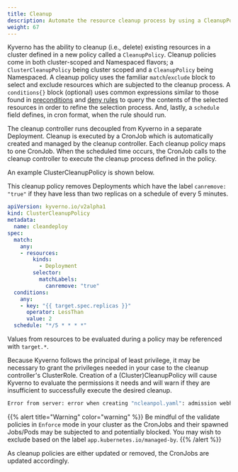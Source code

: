 ```yaml
---
title: Cleanup
description: Automate the resource cleanup process by using a CleanupPolicy. 
weight: 67
---
```


Kyverno has the ability to cleanup (i.e., delete) existing resources in a cluster defined in a new policy called a `CleanupPolicy`. Cleanup policies come in both cluster-scoped and Namespaced flavors; a `ClusterCleanupPolicy` being cluster scoped and a `CleanupPolicy` being Namespaced. A cleanup policy uses the familiar `match`/`exclude` block to select and exclude resources which are subjected to the cleanup process. A `conditions{}` block (optional) uses common expressions similar to those found in [preconditions](/docs/writing-policies/preconditions/) and [deny rules](/docs/writing-policies/validate/#deny-rules) to query the contents of the selected resources in order to refine the selection process. And, lastly, a `schedule` field defines, in cron format, when the rule should run.

The cleanup controller runs decoupled from Kyverno in a separate Deployment. Cleanup is executed by a CronJob which is automatically created and managed by the cleanup controller. Each cleanup policy maps to one CronJob. When the scheduled time occurs, the CronJob calls to the cleanup controller to execute the cleanup process defined in the policy.

An example ClusterCleanupPolicy is shown below.

This cleanup policy removes Deployments which have the label `canremove: "true"` if they have less than two replicas on a schedule of every 5 minutes.

```yaml
apiVersion: kyverno.io/v2alpha1
kind: ClusterCleanupPolicy
metadata:
  name: cleandeploy
spec:
  match:
    any:
    - resources:
        kinds:
          - Deployment
        selector:
          matchLabels:
            canremove: "true"
  conditions:
    any:
    - key: "{{ target.spec.replicas }}"
      operator: LessThan
      value: 2
  schedule: "*/5 * * * *"
```

Values from resources to be evaluated during a policy may be referenced with `target.*`.

Because Kyverno follows the principal of least privilege, it may be necessary to grant the privileges needed in your case to the cleanup controller's ClusterRole. Creation of a (Cluster)CleanupPolicy will cause Kyverno to evaluate the permissions it needs and will warn if they are insufficient to successfully execute the desired cleanup.

```sh
Error from server: error when creating "ncleanpol.yaml": admission webhook "kyverno-cleanup-controller.kyverno.svc" denied the request: cleanup controller has no permission to delete kind Ingress
```

{{% alert title="Warning" color="warning" %}}
Be mindful of the validate policies in `Enforce` mode in your cluster as the CronJobs and their spawned Jobs/Pods may be subjected to and potentially blocked. You may wish to exclude based on the label `app.kubernetes.io/managed-by`.
{{% /alert %}}

As cleanup policies are either updated or removed, the CronJobs are updated accordingly.
